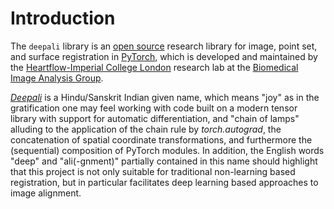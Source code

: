 # Introduction

The `deepali` library is an [open source](https://github.com/BioMedIA/deepali) research library for image, point set, and surface registration in [PyTorch], which is developed and maintained by the [Heartflow-Imperial College London] research lab at the [Biomedical Image Analysis Group].

*[Deepali](https://en.wikipedia.org/wiki/Deepali)* is a Hindu/Sanskrit Indian given name, which means "joy" as in the gratification one may feel working with code built on a modern tensor library with support for automatic differentiation, and "chain of lamps" alluding to the application of the chain rule by *torch.autograd*, the concatenation of spatial coordinate transformations, and furthermore the (sequential) composition of PyTorch modules. In addition, the English words "deep" and "ali(-gnment)" partially contained in this name should highlight that this project is not only suitable for traditional non-learning based registration, but in particular facilitates deep learning based approaches to image alignment.

```{tableofcontents}
```

[Biomedical Image Analysis Group]: https://biomedia.doc.ic.ac.uk/
[Heartflow-Imperial College London]: https://www.heartflow.com/newsroom/heartflow-announces-collaborative-research-agreement-with-imperial-college-london/
[PyTorch]: https://pytorch.org/
